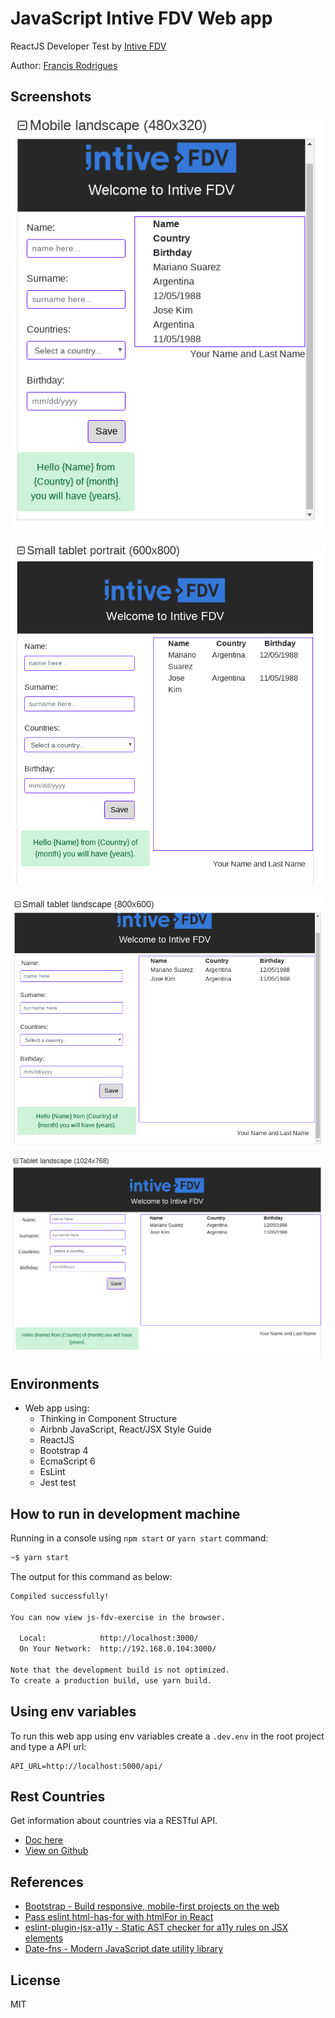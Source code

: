 # JavaScript Intive FDV Web app #

ReactJS Developer Test by [Intive FDV][1]

Author: [Francis Rodrigues][2]

## Screenshots ##

![Intive-FDV mobile landscape](./screenshots/mobile-landscape.png)

![Intive-FDV small tablet portrait](./screenshots/small-tablet-portrait.png)

![Intive-FDV small tablet landscape](./screenshots/small-tablet-landscape.png)

![Intive-FDV tablet landscape](./screenshots/tablet-landscape.png)

## Environments ##

* Web app using:
  * Thinking in Component Structure
  * Airbnb JavaScript, React/JSX Style Guide
  * ReactJS
  * Bootstrap 4
  * EcmaScript 6
  * EsLint
  * Jest test

## How to run in development machine ##

Running in a console using `npm start` or `yarn start` command:

```bash
~$ yarn start
```

The output for this command as below:

```bash
Compiled successfully!

You can now view js-fdv-exercise in the browser.

  Local:            http://localhost:3000/
  On Your Network:  http://192.168.0.104:3000/

Note that the development build is not optimized.
To create a production build, use yarn build.
```

## Using env variables ##

To run this web app using env variables create a `.dev.env` in the root project and type a API url:

```env
API_URL=http://localhost:5000/api/
```

## Rest Countries ##

Get information about countries via a RESTful API.

* [Doc here][7]
* [View on Github][8]

## References ##

* [Bootstrap - Build responsive, mobile-first projects on the web][3]
* [Pass eslint html-has-for with htmlFor in React][4]
* [eslint-plugin-jsx-a11y - Static AST checker for a11y rules on JSX elements][5]
* [Date-fns - Modern JavaScript date utility library][6]

## License ##

MIT

  [1]: http://intive-fdv.com/
  [2]: https://github.com/francisrod01/
  [3]: https://getbootstrap.com/
  [4]: https://github.com/evcohen/eslint-plugin-jsx-a11y/blob/master/docs/rules/label-has-for.mdz
  [5]: https://github.com/evcohen/eslint-plugin-jsx-a11y
  [6]: https://date-fns.org/
  [7]: https://restcountries.eu/rest/v2/all
  [8]: https://github.com/apilayer/restcountries
